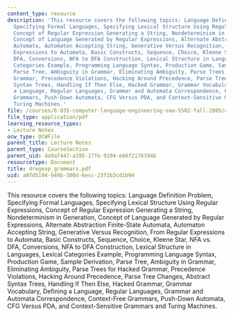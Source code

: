 ```yaml
---
content_type: resource
description: 'This resource covers the following topics: Language Definition Problem,
  Specifying Formal Languages, Specifying Lexical Structure Using Regular Expressions,
  Concept of Regular Expression Generating a String, Nondeterminism in Generation,
  Concept of Language Generated by Regular Expressions, Alternate Abstraction Finite-State
  Automata, Automaton Accepting String, Generative Versus Recognition, From Regular
  Expressions to Automata, Basic Constructs, Sequence, Choice, Kleene Star, NFA vs.
  DFA, Conversions, NFA to DFA Construction, Lexical Structure in Languages, Lexical
  Categories Example, Programming Language Syntax, Production Game, Sample Derivation,
  Parse Tree, Ambiguity in Grammar, Eliminating Ambiguity, Parse Trees for Hacked
  Grammar, Precedence Violations, Hacking Around Precedence, Parse Tree Changes, Abstract
  Syntax Trees, Handling If Then Else, Hacked Grammar, Grammar Vocabulary, Defining
  a Language, Regular Languages, Grammar and Automata Correspondence, Context-Free
  Grammars, Push-Down Automata, CFG Versus PDA, and Context-Sensitive Grammars and
  Turing Machines.'
file: /courses/6-035-computer-language-engineering-sma-5502-fall-2005/a8fd5194949b300d6ecc23f2b2cd1b94_4regexp_grammars.pdf
file_type: application/pdf
learning_resource_types:
- Lecture Notes
ocw_type: OCWFile
parent_title: Lecture Notes
parent_type: CourseSection
parent_uid: 4a9af447-a395-17fe-9194-e66f2176394b
resourcetype: Document
title: 4regexp_grammars.pdf
uid: a8fd5194-949b-300d-6ecc-23f2b2cd1b94
---
```

This resource covers the following topics: Language Definition Problem, Specifying Formal Languages, Specifying Lexical Structure Using Regular Expressions, Concept of Regular Expression Generating a String, Nondeterminism in Generation, Concept of Language Generated by Regular Expressions, Alternate Abstraction Finite-State Automata, Automaton Accepting String, Generative Versus Recognition, From Regular Expressions to Automata, Basic Constructs, Sequence, Choice, Kleene Star, NFA vs. DFA, Conversions, NFA to DFA Construction, Lexical Structure in Languages, Lexical Categories Example, Programming Language Syntax, Production Game, Sample Derivation, Parse Tree, Ambiguity in Grammar, Eliminating Ambiguity, Parse Trees for Hacked Grammar, Precedence Violations, Hacking Around Precedence, Parse Tree Changes, Abstract Syntax Trees, Handling If Then Else, Hacked Grammar, Grammar Vocabulary, Defining a Language, Regular Languages, Grammar and Automata Correspondence, Context-Free Grammars, Push-Down Automata, CFG Versus PDA, and Context-Sensitive Grammars and Turing Machines.

